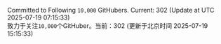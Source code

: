 Committed to Following `10,000` GitHubers. Current: <!-- FOLLOWING_COUNT -->302<!-- FOLLOWING_COUNT --> (Update at UTC <!-- LAST_UPDATED -->2025-07-19 07:15:33<!-- LAST_UPDATED -->)<br>
致力于关注`10,000`个GitHuber。当前：<!-- FOLLOWING_COUNT -->302<!-- FOLLOWING_COUNT --> (更新于北京时间 <!-- LAST_UPDATED_CST -->2025-07-19 15:15:33<!-- LAST_UPDATED_CST -->)

